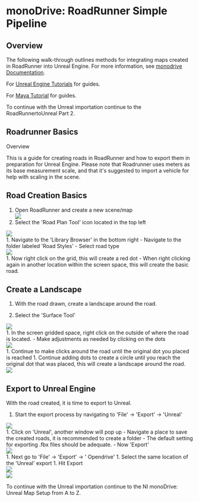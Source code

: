 # monoDrive: RoadRunner Simple Pipeline

## Overview

The following walk-through outlines methods for integrating maps created in RoadRunner into Unreal Engine. 
 For more information, see [monodrive Documentation](https://monodrive.readthedocs.io/en/latest/).

For [Unreal Engine Tutorials](https://monodrive.readthedocs.io/en/latest/unreal_tutorials/MayaWheels/) for guides.

For [Maya Tutorial](https://knowledge.autodesk.com/search-result/caas/simplecontent/content/maya-1-minute-startup-movies.html) for guides.

To continue with the Unreal importation continue to the RoadRunnertoUnreal Part 2.

## Roadrunner Basics
Overview

This is a guide for creating roads in RoadRunner and how to export them in preparation for Unreal Engine. Please note that Roadrunner uses meters as its base measurement scale, and that it's suggested to import a vehicle for help with scaling in the scene.

## Road Creation Basics

1. Open RoadRunner and create a new scene/map
    <div class="img_container">
      <img class='extra_lg_img' src="../imgs/RoadRunnerPic_01.png"/>
    </div>
1. Select the 'Road Plan Tool' icon located in the top left
  <div class="img_container">
      <img class='md_img' src="../imgs/RoadRunnerPic_02.png"/>
  </div>
1. Navigate to the 'Library Browser' in the bottom right
    - Navigate to the folder labeled 'Road Styles'
    - Select road type
  <div class="img_container">
      <img class='lg_img' src="../imgs/RoadRunnerPic_03.png"/>
  </div>
1. Now right click on the grid, this will create a red dot
    - When right clicking again in another location within the screen space, this will create the basic road.

## Create a Landscape

1. With the road drawn, create a landscape around the road.

1. Select the 'Surface Tool'
  <div class="img_container">
      <img class='sm_img' src="../imgs/RoadRunnerPic_04.png"/>
  </div>
1. In the screen gridded space, right click on the outside of where the road is located.
  - Make adjustments as needed by clicking on the dots
  <div class="img_container">
      <img class='lg_img' src="../imgs/RoadRunnerPic_05.png"/>
  </div>
1. Continue to make clicks around the road until the original dot you placed is reached
1. Continue adding dots to create a circle until you reach the original dot that was placed, this will create a landscape around the road.
  <div class="img_container">
      <img class='lg_img' src="../imgs/RoadRunnerPic_06.png"/>
  </div>

## Export to Unreal Engine

With the road created, it is time to export to Unreal.

1. Start the export process by navigating to 'File' → 'Export' → 'Unreal'
  <div class="img_container">
      <img class='wide_img' src="../imgs/RoadRunnerPic_07.png"/>
  </div>
1. Click on 'Unreal', another window will pop up
    - Navigate a place to save the created roads, it is recommended to create a folder
    - The default setting for exporting .fbx files should be adequate.
    - Now 'Export'
  <div class="img_container">
      <img class='lg_img' src="../imgs/RoadRunnerPic_08.png"/>
  </div>
1. Next go to 'File' → 'Export' → ' Opendrive'
1. Select the same location of the 'Unreal' export
1. Hit Export
  <div class ='img_container'>  

  <div class="img_container">
      <img class='wide_img' src="../imgs/RoadRunnerPic_09.png"/>
  </div>

  <div class="img_container">
      <img class='md_img' src="../imgs/RoadRunnerPic_10.png"/>
  </div>

  </div>

To continue with the Unreal importation continue to the NI monoDrive: Unreal Map Setup from A to Z.
